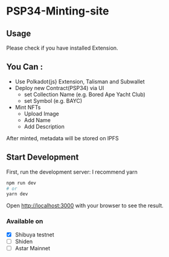 # PSP34-Minting-site
## Usage 
Please check if you have installed Extension.


## You Can :
- Use Polkadot{js} Extension, Talisman and Subwallet
- Deploy new Contract(PSP34) via UI
  - set Collection Name (e.g. Bored Ape Yacht Club)
  - set Symbol (e.g. BAYC)
- Mint NFTs
  - Upload Image
  - Add Name
  - Add Description

After minted, metadata will be stored on IPFS

## Start Development
First, run the development server:
I recommend yarn
```bash
npm run dev
# or
yarn dev
```
Open [http://localhost:3000](http://localhost:3000) with your browser to see the result.

### Available on 

- [x] Shibuya testnet
- [ ] Shiden
- [ ] Astar Mainnet
